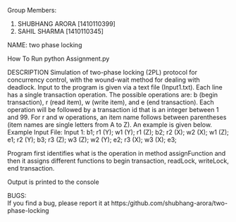Group Members:
1. SHUBHANG ARORA [1410110399]
2. SAHIL SHARMA [1410110345]

NAME:
two phase locking

How To Run
python Assignment.py

DESCRIPTION
Simulation of two-phase locking (2PL) protocol for concurrency control, with the wound-wait method for dealing with deadlock.
Input to the program is given via a text file (Input1.txt). Each line has a single transaction operation. The possible operations are: b (begin transaction), r (read item), w (write item), and e (end transaction). Each operation will be followed by a transaction id that is an integer between 1 and 99. For r and w operations, an item name follows between parentheses (item names are single letters from A to Z). An example is given below.
Example Input File:
Input 1:
b1;
r1 (Y);
w1 (Y);
r1 (Z);
b2;
r2 (X);
w2 (X);
w1 (Z);
e1;
r2 (Y);
b3;
r3 (Z);
w3 (Z);
w2 (Y);
e2;
r3 (X);
w3 (X);
e3;

Program first identifies what is the operation in method assignFunction and then it assigns different functions to begin transaction, readLock, writeLock, end transaction.

Output is printed to the console


BUGS: <br>
 If      you     find     a     bug,     please     report     it     at
       https:/github.com/shubhang-arora/two-phase-locking


